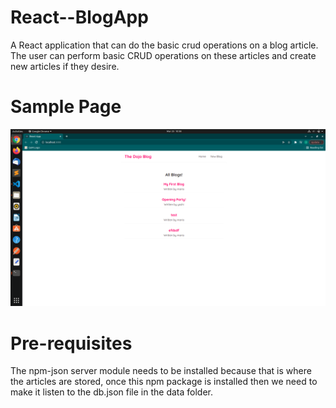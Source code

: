 # React--BlogApp
A React application that can do the basic crud operations on a blog article.
The user can perform basic CRUD operations on these articles and create new articles if they desire.

# Sample Page
![](/images/React_blog.png)

# Pre-requisites
The npm-json server module needs to be installed because that is where the articles are stored,
once this npm package is installed then we need to make it listen to the db.json file in the
data folder.
